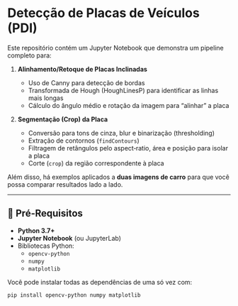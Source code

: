 # Detecção de Placas de Veículos (PDI)

Este repositório contém um Jupyter Notebook que demonstra um pipeline completo para:

1. **Alinhamento/Retoque de Placas Inclinadas**  
   - Uso de Canny para detecção de bordas  
   - Transformada de Hough (HoughLinesP) para identificar as linhas mais longas  
   - Cálculo do ângulo médio e rotação da imagem para “alinhar” a placa  

2. **Segmentação (Crop) da Placa**  
   - Conversão para tons de cinza, blur e binarização (thresholding)  
   - Extração de contornos (`findContours`)  
   - Filtragem de retângulos pelo aspect‐ratio, área e posição para isolar a placa  
   - Corte (`crop`) da região correspondente à placa  

Além disso, há exemplos aplicados a **duas imagens de carro** para que você possa comparar resultados lado a lado.

---

## 🚀 Pré‐Requisitos

- **Python 3.7+**  
- **Jupyter Notebook** (ou JupyterLab)  
- Bibliotecas Python:
  - `opencv-python`
  - `numpy`
  - `matplotlib`

Você pode instalar todas as dependências de uma só vez com:
```bash
pip install opencv-python numpy matplotlib
